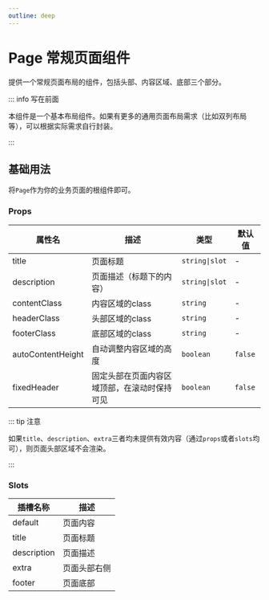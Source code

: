 ```yaml
---
outline: deep
---
```


# Page 常规页面组件

提供一个常规页面布局的组件，包括头部、内容区域、底部三个部分。

::: info 写在前面

本组件是一个基本布局组件。如果有更多的通用页面布局需求（比如双列布局等），可以根据实际需求自行封装。

:::

## 基础用法

将`Page`作为你的业务页面的根组件即可。

### Props

| 属性名 | 描述 | 类型 | 默认值 |
| --- | --- | --- | --- |
| title | 页面标题 | `string\|slot` | - |
| description | 页面描述（标题下的内容） | `string\|slot` | - |
| contentClass | 内容区域的class | `string` | - |
| headerClass | 头部区域的class | `string` | - |
| footerClass | 底部区域的class | `string` | - |
| autoContentHeight | 自动调整内容区域的高度 | `boolean` | `false` |
| fixedHeader | 固定头部在页面内容区域顶部，在滚动时保持可见 | `boolean` | `false` |

::: tip 注意

如果`title`、`description`、`extra`三者均未提供有效内容（通过`props`或者`slots`均可），则页面头部区域不会渲染。

:::

### Slots

| 插槽名称    | 描述         |
| ----------- | ------------ |
| default     | 页面内容     |
| title       | 页面标题     |
| description | 页面描述     |
| extra       | 页面头部右侧 |
| footer      | 页面底部     |
